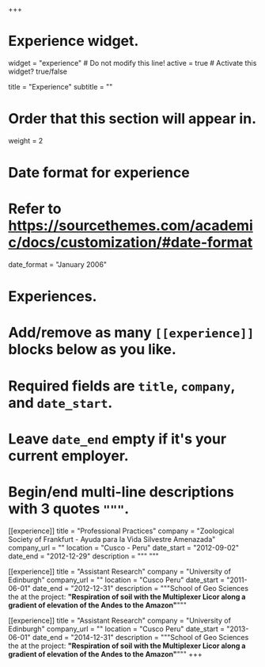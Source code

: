 +++
# Experience widget.
widget = "experience"  # Do not modify this line!
active = true  # Activate this widget? true/false

title = "Experience"
subtitle = ""

# Order that this section will appear in.
weight = 2

# Date format for experience
#   Refer to https://sourcethemes.com/academic/docs/customization/#date-format
date_format = "January 2006"

# Experiences.
#   Add/remove as many `[[experience]]` blocks below as you like.
#   Required fields are `title`, `company`, and `date_start`.
#   Leave `date_end` empty if it's your current employer.
#   Begin/end multi-line descriptions with 3 quotes `"""`.

[[experience]]
  title = "Professional Practices"
  company = "Zoological Society of Frankfurt - Ayuda para la Vida Silvestre Amenazada"
  company_url = ""
  location = "Cusco - Peru"
  date_start = "2012-09-02"
  date_end = "2012-12-29"
  description = """
  """

[[experience]]
  title = "Assistant Research"
  company = "University of Edinburgh"
  company_url = ""
  location = "Cusco Peru"
  date_start = "2011-06-01"
  date_end = "2012-12-31"
  description = """School of Geo Sciences the at the project: **"Respiration of soil with the Multiplexer Licor along a gradient of elevation of the Andes to the Amazon"**"""

[[experience]]
  title = "Assistant Research"
  company = "University of Edinburgh"
  company_url = ""
  location = "Cusco Peru"
  date_start = "2013-06-01"
  date_end = "2014-12-31"
  description = """School of Geo Sciences the at the project: **"Respiration of soil with the Multiplexer Licor along a gradient of elevation of the Andes to the Amazon"**"""
+++
